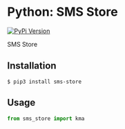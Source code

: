 # Python: SMS Store

[![PyPi Version](http://img.shields.io/pypi/v/sms-store.svg)](https://pypi.python.org/pypi/sms-store/)

SMS Store


## Installation

``` console
$ pip3 install sms-store
```


## Usage

``` python
from sms_store import kma
```
